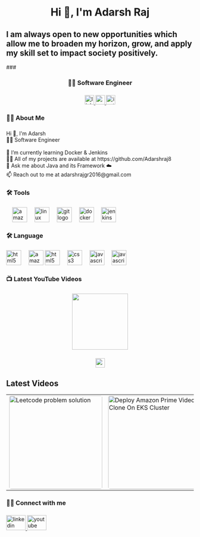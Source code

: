 <h1 align="center">Hi 👋, I'm Adarsh Raj</h1>
<h2>I am always open to new opportunities which allow me to broaden my horizon, grow, and apply my skill set to impact society positively.</h2>
###

<h3 align="center">👩‍💻  Software Engineer</h3>

###

<div align="center">
<a href="https://www.linkedin.com/in/adarshraj87/" target="_blank">
  <img src="https://img.shields.io/static/v1?message=LinkedIn&logo=linkedin&label=&color=0077B5&logoColor=white&labelColor=&style=for-the-badge" height="25" alt="linkedin logo" />
  
<a href="https://www.youtube.com/@14kadarshraj3" target="_blank">
  <img src="https://img.shields.io/static/v1?message=Youtube&logo=youtube&label=&color=FF0000&logoColor=white&labelColor=&style=for-the-badge" height="25" alt="youtube logo" />
</a>

<a href="https://www.instagram.com/adarshraj8877/" target="_blank">
<img src="https://img.shields.io/static/v1?message=Instagram&logo=instagram&label=&color=E4405F&logoColor=white&labelColor=&style=for-the-badge" height="25" alt="instagram logo" />

</a>
</div>

### 

<h3 align="left">👩‍💻  About Me</h3>

###

<p align="left">Hi 👋, I'm Adarsh<br>👩‍💻 Software Engineer<br><br>🌱 I’m currently learning  Docker & Jenkins<br>👨‍💻 All of my projects are available at https://github.com/Adarshraj8<br>💬 Ask me about Java and its Framework ☁️<br>📫 Reach out to me at adarshrajgr2016@gmail.com</p>

###

<h3 align="left">🛠 Tools</h3>

###

<div align="left">
 
  <img width="12" />
  <img src="https://skillicons.dev/icons?i=aws" height="40" alt="amazonwebservices logo"  />
  <img width="12" />
  <img src="https://cdn.jsdelivr.net/gh/devicons/devicon/icons/linux/linux-original.svg" height="40" alt="linux logo"  />
  <img width="12" />
  <img src="https://cdn.jsdelivr.net/gh/devicons/devicon/icons/git/git-original.svg" height="40" alt="git logo"  />
  <img width="12" />
  <img src="https://cdn.jsdelivr.net/gh/devicons/devicon/icons/docker/docker-original.svg" height="40" alt="docker logo"  />
  <img width="12" />
  <img src="https://skillicons.dev/icons?i=jenkins" height="40" alt="jenkins logo"  />
  
</div>

###

<h3 align="left">🛠 Language</h3>

###

<div align="left">
   <img src="https://imgcdn.stablediffusionweb.com/2024/4/11/98f847a1-f190-4921-aa36-31e3da461f83.jpg" height="40" alt="html5 logo"  />
  <img width="12" />
   <img src="https://pbs.twimg.com/profile_images/1235868806079057921/fTL08u_H_200x200.png" height="40" alt="amazonwebservices logo"  />
  <img src="https://skillicons.dev/icons?i=html" height="40" alt="html5 logo"  />
  <img width="12" />
  <img src="https://skillicons.dev/icons?i=css" height="40" alt="css3 logo"  />
  <img width="12" />
  <img src="https://cdn.simpleicons.org/javascript/F7DF1E" height="40" alt="javascript logo"  />
  <img width="12" />
  <img src="https://encrypted-tbn0.gstatic.com/images?q=tbn:ANd9GcQkIV2jacGTP2z3PC8Cz1DlwKdO3wfXk0F2D5B0LST3W61sUeZWbZv0rFDptLWeMRnfCjo&usqp=CAU" height="40" alt="javascript logo"  />
</div>

###

<h3 align="left">📺 Latest YouTube Videos</h3>

###

<div align="center">
  <img height="150" src="https://yt3.googleusercontent.com/Or2rg-RN87ga97FhIAnHWPNFWb8t0ad-XACM1xWJ3JvNjf9QQA-lpcpNfXe5PWqeVrKpnM7fhQ=w1138-fcrop64=1,00005a57ffffa5a8-k-c0xffffffff-no-nd-rj"  />
</div>

###

<div align="center">
  <a href="https://www.youtube.com/@14kadarshraj3" target="_blank">
    <img src="https://img.shields.io/static/v1?message=Youtube&logo=youtube&label=&color=FF0000&logoColor=white&labelColor=&style=for-the-badge" height="25" alt="youtube logo" />
  </a>
</div>


###
## Latest Videos
<table>
  <tr>
    <td>
      <a href="https://www.youtube.com/watch?v=t6B3ICUtnzk&t=12s" target="_blank">
        <img src="https://i.ytimg.com/vi/VjdOS3rXIGs/hqdefault.jpg?sqp=-oaymwEnCNACELwBSFryq4qpAxkIARUAAIhCGAHYAQHiAQoIGBACGAY4AUAB&rs=AOn4CLA_Zr6e8U1b3D7kxPYyr2vQuY9VlA" alt="Leetcode problem solution " width="250" style="border-radius:5px;">
      </a>
    </td>
    <td>
      <a href="https://www.youtube.com/watch?v=JxRwaL4ypNc&t=1s" target="_blank">
        <img src="https://i.ytimg.com/vi/6bK5F9xhKTc/hqdefault.jpg?sqp=-oaymwEnCNACELwBSFryq4qpAxkIARUAAIhCGAHYAQHiAQoIGBACGAY4AUAB&rs=AOn4CLDpbrIKrwml3W-I7OfxGY3Wbp8Tkw" alt="Deploy Amazon Prime Video Clone On EKS Cluster" width="250" style="border-radius:5px;">
      </a>
    </td>
    <td>
      <a href="https://www.youtube.com/watch?v=ZzNP0P35Kio&t=1094s" target="_blank">
        <img src="https://i.ytimg.com/vi/VjdOS3rXIGs/hqdefault.jpg?sqp=-oaymwEnCNACELwBSFryq4qpAxkIARUAAIhCGAHYAQHiAQoIGBACGAY4AUAB&rs=AOn4CLA_Zr6e8U1b3D7kxPYyr2vQuY9VlA" alt="leetcode problem" width="250" style="border-radius:5px;">
      </a>
    </td>
    <td>
      <a href="https://www.youtube.com/watch?v=Mb9FunzUcrc&t=48s" target="_blank">
        <img src="https://i.ytimg.com/vi/Q0VF9Ms2_WM/hqdefault.jpg?sqp=-oaymwEnCNACELwBSFryq4qpAxkIARUAAIhCGAHYAQHiAQoIGBACGAY4AUAB&rs=AOn4CLCOV0kjh2DwV8zxngLDS4ssQim_oA" alt="Leetcode vedio" width="250" style="border-radius:5px;">
      </a>
    </td>
  </tr>
  <tr>
  </tr>
</table>




###

<h3 align="left">🏄‍♂️ Connect with me</h3>

###

<div align="left">
  <a href="https://www.linkedin.com/in/adarshraj87/" target="_blank">
    <img src="https://raw.githubusercontent.com/maurodesouza/profile-readme-generator/master/src/assets/icons/social/linkedin/default.svg" width="52" height="40" alt="linkedin logo" />
  </a>
  <a href="https://www.youtube.com/@14kadarshraj3/videos" target="_blank">
    <img src="https://raw.githubusercontent.com/maurodesouza/profile-readme-generator/master/src/assets/icons/social/youtube/default.svg" width="52" height="40" alt="youtube logo" />
  </a>
 
</div>


###

